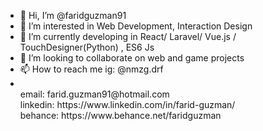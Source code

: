 - 👋 Hi, I’m @faridguzman91
- 👀 I’m interested in Web Development, Interaction Design
- 🌱 I’m currently developing in React/ Laravel/ Vue.js / TouchDesigner(Python) , ES6 Js
- 💞️ I’m looking to collaborate on web and game projects
- 📫 How to reach me ig: @nmzg.drf
- <br>
                     email: farid.guzman91@hotmail.com
                     <br>
                     linkedin: https://www.linkedin.com/in/farid-guzman/
                     <br>
                     behance: https://www.behance.net/faridguzman
                         
                    

